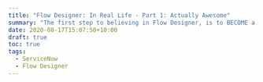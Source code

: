 ```yaml
---
title: "Flow Designer: In Real Life - Part 1: Actually Awesome"
summary: "The first step to believing in Flow Designer, is to BECOME a Flow Designer"
date: 2020-08-17T15:07:50+10:00
draft: true
toc: true
tags: 
  - ServiceNow
  - Flow Designer
---
```




